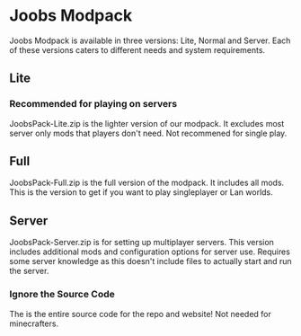# Joobs Modpack

Joobs Modpack is available in three versions: Lite, Normal and Server. Each of these versions caters to different needs and system requirements.

## Lite

### Recommended for playing on servers

JoobsPack-Lite.zip is the lighter version of our modpack. It excludes most server only mods that players don't need. Not recommened for single play.

## Full

JoobsPack-Full.zip is the full version of the modpack. It includes all mods. This is the version to get if you want to play singleplayer or Lan worlds.


## Server

JoobsPack-Server.zip is for setting up multiplayer servers. This version includes additional mods and configuration options for server use. Requires some server knowledge as this doesn't include files to actually start and run the server.

### Ignore the Source Code

The is the entire source code for the repo and website! Not needed for minecrafters.